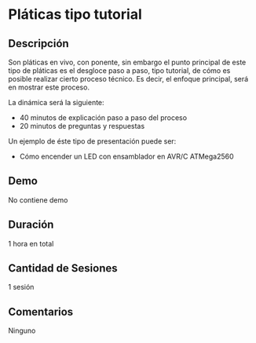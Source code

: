 # Pláticas tipo tutorial

## Descripción

Son pláticas en vivo, con ponente, sin embargo el punto principal de este tipo de pláticas es el desgloce paso a paso, tipo tutorial, de cómo es posible realizar cierto proceso técnico.
Es decir, el enfoque principal, será en mostrar este proceso.

La dinámica será la siguiente:
* 40 minutos de explicación paso a paso del proceso
* 20 minutos de preguntas y respuestas

Un ejemplo de éste tipo de presentación puede ser:
- Cómo encender un LED con ensamblador en AVR/C ATMega2560 

## Demo

No contiene demo

## Duración

1 hora en total

## Cantidad de Sesiones

1 sesión

## Comentarios

Ninguno
